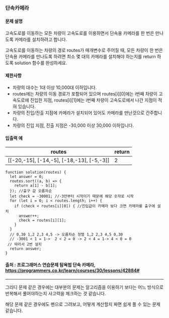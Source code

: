 ### 단속카메라

#### 문제 설명
고속도로를 이동하는 모든 차량이 고속도로를 이용하면서 단속용 카메라를 한 번은 만나도록 카메라를 설치하려고 합니다.

고속도로를 이동하는 차량의 경로 routes가 매개변수로 주어질 때, 모든 차량이 한 번은 단속용 카메라를 만나도록 하려면 최소 몇 대의 카메라를 설치해야 하는지를 return 하도록 solution 함수를 완성하세요.

#### 제한사항
- 차량의 대수는 1대 이상 10,000대 이하입니다.
- routes에는 차량의 이동 경로가 포함되어 있으며 routes[i][0]에는 i번째 차량이 고속도로에 진입한 지점, routes[i][1]에는 i번째 차량이 고속도로에서 나간 지점이 적혀 있습니다.
- 차량의 진입/진출 지점에 카메라가 설치되어 있어도 카메라를 만난것으로 간주합니다.
- 차량의 진입 지점, 진출 지점은 -30,000 이상 30,000 이하입니다.

#### 입출력 예
|routes|return|
|-----|-----|
|[[-20,-15], [-14,-5], [-18,-13], [-5,-3]]|2|

```
function solution(routes) {
  let answer = 0;
  routes.sort((a, b) => {
    return a[1] - b[1];
  }); //출구 값 오름차순
  let check = -30001; //-3만부터 시작이기 때문에 해당 숫자로 시작
  for (let i = 0; i < routes.length; i++) {
    if (check < routes[i][0]) { //진입값이 카메라 보다 크면 카메라를 출구에 설치
      answer++;
      check = routes[i][1];
    }
  }
  // 0,30 1,2 2,3 4,5 -> 오름차순 정렬 1,2 2,3 4,5 0,30
  // -3001 < 1 = 1->  2 < 2 = 0 -> 2 < 4 = 1-> 4 < 0 = 0
 // 따라서 2번 설치
  return answer;
}
```

#### 출처 : 프로그래머스 연습문제 탐욕법 단속 카메라, https://programmers.co.kr/learn/courses/30/lessons/42884#
---------------------------------------------------------------------------------------------------------
그리디 문제 같은 경우에는 대부분의 문제는 알고리즘을 이용하기 보다는 어느 방식으로 반복해서 풀어야하는지 사고력을 체크하는 것 같습니다.

해당 문제 같은 경우에도 펜으로 그려보고, 어떻게 계산할지 짜면 쉽게 풀 수 있는 문제 같습니다.

